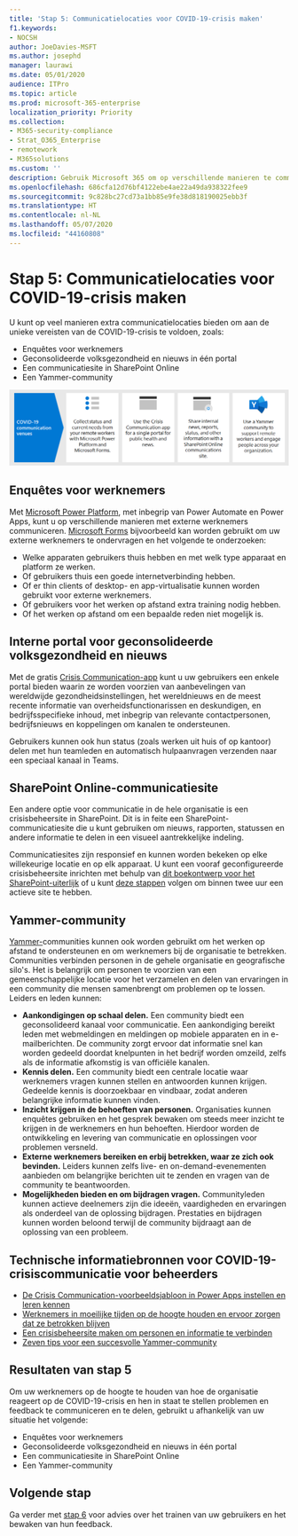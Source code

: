 ```yaml
---
title: 'Stap 5: Communicatielocaties voor COVID-19-crisis maken'
f1.keywords:
- NOCSH
author: JoeDavies-MSFT
ms.author: josephd
manager: laurawi
ms.date: 05/01/2020
audience: ITPro
ms.topic: article
ms.prod: microsoft-365-enterprise
localization_priority: Priority
ms.collection:
- M365-security-compliance
- Strat_O365_Enterprise
- remotework
- M365solutions
ms.custom: ''
description: Gebruik Microsoft 365 om op verschillende manieren te communiceren over intern en openbaar nieuws over COVID-19.
ms.openlocfilehash: 686cfa12d76bf4122ebe4ae22a49da938322fee9
ms.sourcegitcommit: 9c828bc27cd73a1bb85e9fe38d818190025ebb3f
ms.translationtype: HT
ms.contentlocale: nl-NL
ms.lasthandoff: 05/07/2020
ms.locfileid: "44160808"
---
```

# <a name="step-5-create-covid-19-crisis-communication-venues"></a>Stap 5: Communicatielocaties voor COVID-19-crisis maken

U kunt op veel manieren extra communicatielocaties bieden om aan de unieke vereisten van de COVID-19-crisis te voldoen, zoals:

- Enquêtes voor werknemers
- Geconsolideerde volksgezondheid en nieuws in één portal
- Een communicatiesite in SharePoint Online
- Een Yammer-community

![Communicatielocaties voor COVID-19-crisis](../media/empower-people-to-work-remotely/comm-venues-grid.png)

## <a name="employee-surveys"></a>Enquêtes voor werknemers

Met [Microsoft Power Platform](https://powerplatform.microsoft.com/), met inbegrip van Power Automate en Power Apps, kunt u op verschillende manieren met externe werknemers communiceren. [Microsoft Forms](https://forms.microsoft.com/) bijvoorbeeld kan worden gebruikt om uw externe werknemers te ondervragen en het volgende te onderzoeken:

- Welke apparaten gebruikers thuis hebben en met welk type apparaat en platform ze werken.
- Of gebruikers thuis een goede internetverbinding hebben.
- Of er thin clients of desktop- en app-virtualisatie kunnen worden gebruikt voor externe werknemers.
- Of gebruikers voor het werken op afstand extra training nodig hebben.
- Of het werken op afstand om een bepaalde reden niet mogelijk is.

## <a name="internal-portal-for-consolidated-public-health-and-news"></a>Interne portal voor geconsolideerde volksgezondheid en nieuws

Met de gratis [Crisis Communication-app](https://techcommunity.microsoft.com/t5/microsoft-teams-blog/coordinate-crisis-communications-using-microsoft-teams-power/ba-p/1216715) kunt u uw gebruikers een enkele portal bieden waarin ze worden voorzien van aanbevelingen van wereldwijde gezondheidsinstellingen, het wereldnieuws en de meest recente informatie van overheidsfunctionarissen en deskundigen, en bedrijfsspecifieke inhoud, met inbegrip van relevante contactpersonen, bedrijfsnieuws en koppelingen om kanalen te ondersteunen. 

Gebruikers kunnen ook hun status (zoals werken uit huis of op kantoor) delen met hun teamleden en automatisch hulpaanvragen verzenden naar een speciaal kanaal in Teams.

## <a name="sharepoint-online-communications-site"></a>SharePoint Online-communicatiesite

Een andere optie voor communicatie in de hele organisatie is een crisisbeheersite in SharePoint. Dit is in feite een SharePoint-communicatiesite die u kunt gebruiken om nieuws, rapporten, statussen en andere informatie te delen in een visueel aantrekkelijke indeling. 

Communicatiesites zijn responsief en kunnen worden bekeken op elke willekeurige locatie en op elk apparaat. U kunt een vooraf geconfigureerde crisisbeheersite inrichten met behulp van [dit boekontwerp voor het SharePoint-uiterlijk](https://lookbook.microsoft.com/details/8f8337d2-b1f6-4a84-91a4-9081f841f0f6) of u kunt [deze stappen](https://techcommunity.microsoft.com/t5/microsoft-sharepoint-blog/build-a-crisis-management-site-to-connect-people-and-information/ba-p/1216791) volgen om binnen twee uur een actieve site te hebben.

## <a name="yammer-community"></a>Yammer-community

[Yammer-](https://docs.microsoft.com/yammer/yammer-landing-page)communities kunnen ook worden gebruikt om het werken op afstand te ondersteunen en om werknemers bij de organisatie te betrekken. Communities verbinden personen in de gehele organisatie en geografische silo's. Het is belangrijk om personen te voorzien van een gemeenschappelijke locatie voor het verzamelen en delen van ervaringen in een community die mensen samenbrengt om problemen op te lossen. Leiders en leden kunnen:

- **Aankondigingen op schaal delen.** Een community biedt een geconsolideerd kanaal voor communicatie. Een aankondiging bereikt leden met webmeldingen en meldingen op mobiele apparaten en in e-mailberichten. De community zorgt ervoor dat informatie snel kan worden gedeeld doordat knelpunten in het bedrijf worden omzeild, zelfs als de informatie afkomstig is van officiële kanalen.
- **Kennis delen.** Een community biedt een centrale locatie waar werknemers vragen kunnen stellen en antwoorden kunnen krijgen. Gedeelde kennis is doorzoekbaar en vindbaar, zodat anderen belangrijke informatie kunnen vinden.
- **Inzicht krijgen in de behoeften van personen.** Organisaties kunnen enquêtes gebruiken en het gesprek bewaken om steeds meer inzicht te krijgen in de werknemers en hun behoeften. Hierdoor worden de ontwikkeling en levering van communicatie en oplossingen voor problemen versneld.
- **Externe werknemers bereiken en erbij betrekken, waar ze zich ook bevinden.** Leiders kunnen zelfs live- en on-demand-evenementen aanbieden om belangrijke berichten uit te zenden en vragen van de community te beantwoorden.
- **Mogelijkheden bieden en om bijdragen vragen.** Communityleden kunnen actieve deelnemers zijn die ideeën, vaardigheden en ervaringen als onderdeel van de oplossing bijdragen. Prestaties en bijdragen kunnen worden beloond terwijl de community bijdraagt aan de oplossing van een probleem.

## <a name="admin-technical-resources-for-covid-19-crisis-communications"></a>Technische informatiebronnen voor COVID-19-crisiscommunicatie voor beheerders

- [De Crisis Communication-voorbeeldsjabloon in Power Apps instellen en leren kennen](https://docs.microsoft.com/powerapps/maker/canvas-apps/sample-crisis-communication-app)
- [Werknemers in moeilijke tijden op de hoogte houden en ervoor zorgen dat ze betrokken blijven](https://techcommunity.microsoft.com/t5/yammer-blog/keeping-employees-informed-and-engaged-during-difficult-times/ba-p/1216032)
- [Een crisisbeheersite maken om personen en informatie te verbinden](https://techcommunity.microsoft.com/t5/microsoft-sharepoint-blog/build-a-crisis-management-site-to-connect-people-and-information/ba-p/1216791)
- [Zeven tips voor een succesvolle Yammer-community](https://techcommunity.microsoft.com/t5/yammer-blog/7-tips-to-run-a-successful-yammer-community-formerly-group/ba-p/444720)

## <a name="results-of-step-5"></a>Resultaten van stap 5

Om uw werknemers op de hoogte te houden van hoe de organisatie reageert op de COVID-19-crisis en hen in staat te stellen problemen en feedback te communiceren en te delen, gebruikt u afhankelijk van uw situatie het volgende:

- Enquêtes voor werknemers
- Geconsolideerde volksgezondheid en nieuws in één portal
- Een communicatiesite in SharePoint Online
- Een Yammer-community

## <a name="next-step"></a>Volgende stap

Ga verder met [stap 6](empower-people-to-work-remotely-train-monitor-usage.md) voor advies over het trainen van uw gebruikers en het bewaken van hun feedback.
